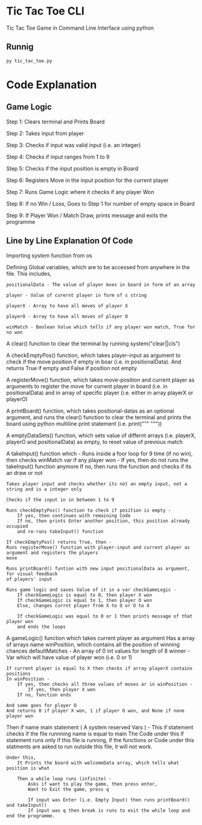 
# Tic Tac Toe CLI
Tic Tac Toe Game in Command Line Interface using python



## Runnig
```
py tic_tac_toe.py
```









# Code Explanation

## Game Logic

Step 1: Clears terminal and Prints Board

Step 2: Takes input from player

Step 3: Checks if input was valid input (i.e. an integer)

Step 4: Checks if input ranges from 1 to 9

Step 5: Checks if the input position is empty in Board

Step 6: Registers Move in the input position for the current player

Step 7: Runs Game Logic where it checks if any player Won

Step 8: If no Win / Loss, Goes to Step 1 for number of empty space in Board

Step 9: If Player Won / Match Draw, prints message and exits the programme




## Line by Line Explanation Of Code


Importing system function from os

Defining Global variables, which are to be accessed from anywhere in the file.
This includes, 

    positionalData - The value of player mves in board in form of an array

    player - Value of curernt player in form of s string

    playerX - Array to have all moves of player X

    playerO - Array to have all moves of player O

    winMatch - Boolean Value which tells if any player won match, True for no won

A clear() function to clear the terminal by running system("clear||cls")

A checkEmptyPos() function, which takes player-input as argument to check
if the move position if empty in boar (i.e. in positionalData). And returns 
True if empty and False if position not empty

A registerMove() function, which takes move-position and current player as arguments
to register the move for current player in board (i.e. in positionalData) and 
in array of specific player (i.e. either in array playerX or playerO)

A printBoard() function, which takes positional-datas as an optional argument,
and runs the clear() function to clear the terminal and prints the board using 
python multiline print statement (i.e. print(""" """))

A emptyDataSets() function, which sets value of differnt arrays (i.e. playerX, playerO
and positionalData) as empty, to reset value of previous match

A takeInput() function which - 
    Runs inside a foor loop for 9 time (if no win), then checks winMatch var 
    if any player won -
        If yes, then do not runs the takeInput() function anymore
        If no, then runs the function and checks if its an draw or not

    Takes player input and checks whether its not an empty input, not a string and is a integer only
    
    Checks if the input in in between 1 to 9
    
    Runs checkEmptyPos() function to check if position is empty - 
        If yes, then continues with remaining Code
        If no, then prints Enter another position, this position already occupied
        and re-runs takeInput() function
    
    If checkEmptyPos() returns True, then - 
    Runs registerMove() function with player-input and current player as argument and registers the players
    move

    Runs printBoard() funtion with new input positionalData as argument, for visual feedback
    of players' input

    Runs game logic and saves Value of it in a var checkGameLogic - 
        If checkGameLogic is equal to 0, then player X won
        If checkGameLogic is equal to 1, then player O won
        Else, changes currnt player from X to O or O to X

        If checkGameLogic was equal to 0 or 1 then prints message of that player won
        and ends the loops

A gameLogic() function which  takes current player as argument
    Has a array of arrays name winPosition, which contains all the position of winning chances
    defaultMatches - An array of 0 int values for length of 8
    winner - Var which will have value of player won (i.e. 0 or 1)

    If current player is equal to X then checks if array playerX contains positions 
    In winPosition -
        If yes, then checks all three values of moves ar in winPosition -
            If yes, then player X won
        If no, function ends

    And same goes for player O
    And returns 0 if player X won, 1 if player O won, and None if none player won


Then if name main statement ( A system reserved Vars ) - 
    This if statement checks if the file runnning name is equal to main
    The Code under this if statement runs only if this file is running, if the functions or Code
    under this statments are asked to run outside this file, it will not work.

    Under this,
        It Prints the board with welcomeData array, which tells what position is what

        Then a while loop runs (infinite) - 
            Asks if want to play the game, then press enter,
            Want to Exit the game, press q

            If input was Enter (i.e. Empty Input) then runs printBoard() and takeInput()
            If input was q then break is runs to exit the while loop and end the programme.

  
